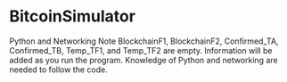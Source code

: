 # BitcoinSimulator
Python and Networking
Note BlockchainF1, BlockchainF2, Confirmed_TA, Confirmed_TB, Temp_TF1, and Temp_TF2 are empty. Information will be added as you run the program.
Knowledge of Python and networking are needed to follow the code.
